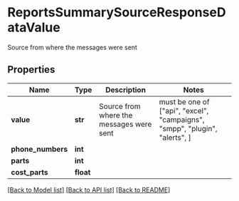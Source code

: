 # ReportsSummarySourceResponseDataValue

Source from where the messages were sent

## Properties
Name | Type | Description | Notes
------------ | ------------- | ------------- | -------------
**value** | **str** | Source from where the messages were sent |  must be one of ["api", "excel", "campaigns", "smpp", "plugin", "alerts", ]
**phone_numbers** | **int** |  | 
**parts** | **int** |  | 
**cost_parts** | **float** |  | 

[[Back to Model list]](../../README.md#models) [[Back to API list]](../../README.md#available-methods) [[Back to README]](../../README.md)


